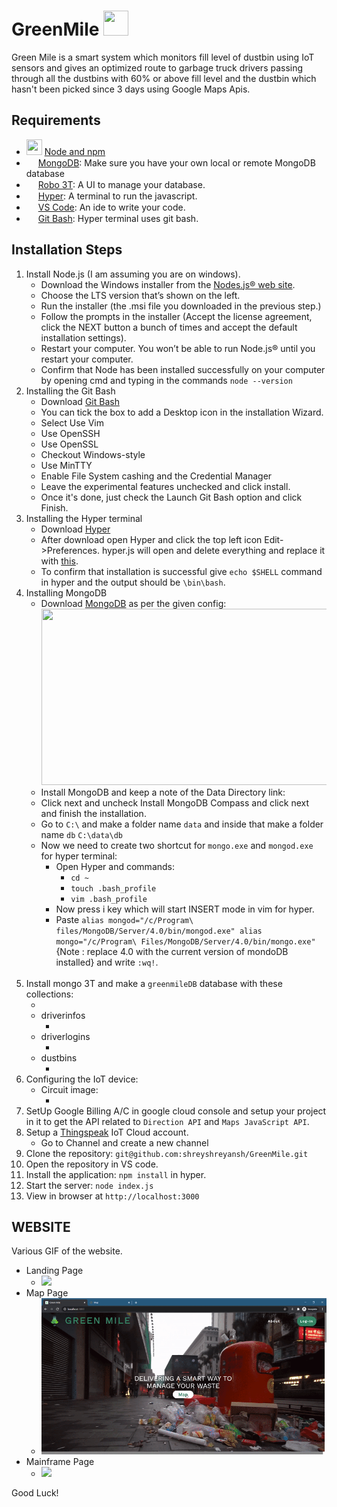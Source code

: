 # GreenMile <img src="https://i.ibb.co/9T9y67S/logo-transparent.png" alt="" data-canonical-src="https://gyazo.com/eb5c5741b6a9a16c692170a41a49c858.png" width="40" height="40" /> 
Green Mile is a smart system which monitors fill level of dustbin using IoT sensors and gives an optimized route to garbage truck drivers passing through all the dustbins with 60% or above fill level and the dustbin which hasn't been picked since 3 days using Google Maps Apis.

## Requirements

- <img src="https://img.icons8.com/color/48/000000/nodejs.png" alt="" data-canonical-src="https://gyazo.com/eb5c5741b6a9a16c692170a41a49c858.png" width="25" height="25" />   [Node and npm](http://nodejs.org)
- <img src="https://img.icons8.com/color/100/000000/mongodb.png" alt="" data-canonical-src="https://gyazo.com/eb5c5741b6a9a16c692170a41a49c858.png" width="15" height="15" />   [MongoDB](https://docs.mongodb.com/manual/): Make sure you have your own local or remote MongoDB database 
- <img src="https://img.icons8.com/color/48/ffffff/mr--hustler-robot.png" alt="" data-canonical-src="https://gyazo.com/eb5c5741b6a9a16c692170a41a49c858.png" width="15" height="15"/>   [Robo 3T](https://robomongo.org/download): A UI to manage your database.
- <img src="https://img.icons8.com/pastel-glyph/64/26e07f/hyperlink--v1.png" alt="" data-canonical-src="https://gyazo.com/eb5c5741b6a9a16c692170a41a49c858.png" width="15" height="15"/>  [Hyper](https://hyper.is/): A terminal to run the javascript.
- <img src="https://img.icons8.com/color/48/26e07f/visual-studio-code-2019.png" alt="" data-canonical-src="https://gyazo.com/eb5c5741b6a9a16c692170a41a49c858.png" width="15" height="15"/> [VS Code](https://code.visualstudio.com/download): An ide to write your code.
- <img src="https://img.icons8.com/color/48/26e07f/git.png" alt="" data-canonical-src="https://gyazo.com/eb5c5741b6a9a16c692170a41a49c858.png" width="15" height="15"/> [Git Bash](https://gitforwindows.org/): Hyper terminal uses git bash.

## Installation Steps

1. Install Node.js (I am assuming you are on windows).
   - Download the Windows installer from the [Nodes.js® web site](http://nodejs.org).
   - Choose the LTS version that’s shown on the left. 
   - Run the installer (the .msi file you downloaded in the previous step.)
   - Follow the prompts in the installer (Accept the license agreement, click the NEXT button a bunch of times and accept the default installation settings).
   - Restart your computer. You won’t be able to run Node.js® until you restart your computer.
   - Confirm that Node has been installed successfully on your computer by opening cmd and typing in the commands `node --version`
2. Installing the Git Bash
   - Download [Git Bash](https://gitforwindows.org/) 
   - You can tick the box to add a Desktop icon in the installation Wizard.
   - Select Use Vim
   - Use OpenSSH
   - Use OpenSSL
   - Checkout Windows-style
   - Use MinTTY
   - Enable File System cashing and the Credential Manager
   - Leave the experimental features unchecked and click install.
   - Once it's done, just check the Launch Git Bash option and click Finish.
3. Installing the Hyper terminal
   - Download [Hyper](https://hyper.is/)
   - After download open Hyper and click the top left icon Edit->Preferences. hyper.js will open and delete everything and replace it with [this](https://gist.github.com/coco-napky/404220405435b3d0373e37ec43e54a23). 
   - To confirm that installation is successful give `echo $SHELL` command in hyper and the output should be `\bin\bash`.
4. Installing MongoDB
   - Download [MongoDB](https://www.mongodb.com/try/download/community) as per the given config:
     <img src="https://i.ibb.co/FJFjK6B/Screenshot-2021-01-27-134020.png" alt="" data-canonical-src="https://gyazo.com/eb5c5741b6a9a16c692170a41a49c858.png" width="700" height="282"/>
   - Install MongoDB and keep a note of the Data Directory link:
     <img src="https://i.ibb.co/FVcBm4q/Screenshot-2021-01-27-134745.png" alt="" data-canonical-src="https://gyazo.com/eb5c5741b6a9a16c692170a41a49c858.png"/>
   - Click next and uncheck Install MongoDB Compass and click next and finish the installation.
   - Go to `C:\` and make a folder name `data` and inside that make a folder name `db` `C:\data\db`
   - Now we need to create two shortcut for `mongo.exe` and `mongod.exe` for hyper terminal:
     - Open Hyper and commands: 
        - `cd ~`
        - `touch .bash_profile`
        - `vim .bash_profile`
     - Now press i key which will start INSERT mode in vim for hyper.
     - Paste `alias mongod="/c/Program\ files/MongoDB/Server/4.0/bin/mongod.exe"
              alias mongo="/c/Program\ Files/MongoDB/Server/4.0/bin/mongo.exe"`
       {Note : replace 4.0 with the current version of mondoDB installed}
       and write `:wq!`.
     <img src="https://miro.medium.com/max/875/1*3JX8Tg3MxhoPqC65r1pfew.png" alt="" data-canonical-src="https://gyazo.com/eb5c5741b6a9a16c692170a41a49c858.png"/>
5. Install mongo 3T and make a `greenmileDB` database with these collections:
   - <img src="https://i.ibb.co/NF5cYq5/Screenshot-2021-01-27-141328.png" alt="" data-canonical-src="https://gyazo.com/eb5c5741b6a9a16c692170a41a49c858.png"/>
   - driverinfos
     - <img src="https://i.ibb.co/0Jvq6ZD/Screenshot-2021-01-27-141537.png" alt="" data-canonical-src="https://gyazo.com/eb5c5741b6a9a16c692170a41a49c858.png"/>
   - driverlogins
     - <img src="https://i.ibb.co/kJkwzrd/Screenshot-2021-01-27-141753.png" alt="" data-canonical-src="https://gyazo.com/eb5c5741b6a9a16c692170a41a49c858.png"/>
   - dustbins
     - <img src="https://i.ibb.co/wKvwS2p/Screenshot-2021-01-27-141935.png" alt="" data-canonical-src="https://gyazo.com/eb5c5741b6a9a16c692170a41a49c858.png"/>
6. Configuring the IoT device:
   - Circuit image:
     - <img src="https://i.ibb.co/kVLRMyL/Screenshot-2021-01-27-163417.png" alt="" data-canonical-src="https://gyazo.com/eb5c5741b6a9a16c692170a41a49c858.png"/>
7. SetUp Google Billing A/C in google cloud console and setup your project in it to get the API related to `Direction API` and `Maps JavaScript API`.
8. Setup a [Thingspeak](https://thingspeak.com/login?skipSSOCheck=true) IoT Cloud account.
   - Go to Channel and create a new channel
8. Clone the repository: `git@github.com:shreyshreyansh/GreenMile.git`
9. Open the repository in VS code.
10. Install the application: `npm install` in hyper. 
11. Start the server: `node index.js`
12. View in browser at `http://localhost:3000`

## WEBSITE
Various GIF of the website.

- Landing Page
  - ![](https://github.com/shreyshreyansh/GreenMile/blob/master/landPage.gif)
- Map Page
  - ![](https://github.com/shreyshreyansh/GreenMile/blob/master/map.gif)
- Mainframe Page
  - ![](https://github.com/shreyshreyansh/GreenMile/blob/master/mainFrameG.gif)


Good Luck!
